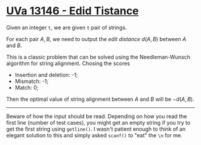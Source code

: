 # [UVa 13146 - Edid Tistance](https://onlinejudge.org/index.php?option=com_onlinejudge&Itemid=8&page=show_problem&problem=5057)

Given an integer `t`, we are given `t` pair of strings.

For each pair $A, B$, we need to output the *edit distance* $d(A,B)$ between
$A$ and $B$.

This is a classic problem that can be solved using the Needleman-Wunsch algorithm
for string alignment. Chosing the scores

* Insertion and deletion: -1;
* Mismatch: -1;
* Match: 0;

Then the optimal value of string alignment between $A$ and $B$ will be $-d(A,B)$.

___

Beware of how the input should be read.
Depending on how you read the first line (number of test cases), you might get
an empty string if you try to get the first string using `getline()`. I wasn't
patient enough to think of an elegant solution to this and simply asked
`scanf()` to "eat" the `\n` for me.